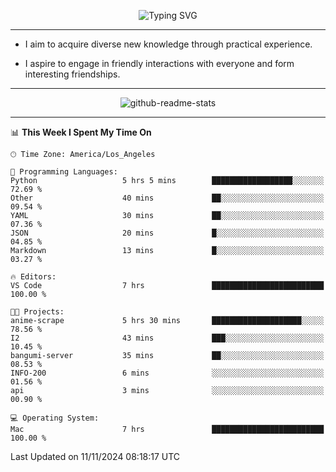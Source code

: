 <p align="center">
  <img src="https://readme-typing-svg.demolab.com?font=Fira+Code&weight=500&size=32&duration=2500&pause=1600&center=true&vCenter=true&random=false&width=1024&height=64&lines=Hi+there+%F0%9F%91%8B;I'm+delighted+you+could+make+it+here+%F0%9F%8E%89;I'm+Harry%2C+a+college+student+still+finding+my+way" alt="Typing SVG" />
</p>


---


- I aim to acquire diverse new knowledge through practical experience.

- I aspire to engage in friendly interactions with everyone and form interesting friendships.


---


<p align="center">
  <img src="https://github-readme-stats.vercel.app/api?username=Harry-Jing&show_icons=true" alt="github-readme-stats"/>
</p>


---

<!--START_SECTION:waka-->
📊 **This Week I Spent My Time On** 

```text
🕑︎ Time Zone: America/Los_Angeles

💬 Programming Languages: 
Python                   5 hrs 5 mins        ██████████████████░░░░░░░   72.69 % 
Other                    40 mins             ██░░░░░░░░░░░░░░░░░░░░░░░   09.54 % 
YAML                     30 mins             ██░░░░░░░░░░░░░░░░░░░░░░░   07.36 % 
JSON                     20 mins             █░░░░░░░░░░░░░░░░░░░░░░░░   04.85 % 
Markdown                 13 mins             █░░░░░░░░░░░░░░░░░░░░░░░░   03.27 % 

🔥 Editors: 
VS Code                  7 hrs               █████████████████████████   100.00 % 

🐱‍💻 Projects: 
anime-scrape             5 hrs 30 mins       ████████████████████░░░░░   78.56 % 
I2                       43 mins             ███░░░░░░░░░░░░░░░░░░░░░░   10.45 % 
bangumi-server           35 mins             ██░░░░░░░░░░░░░░░░░░░░░░░   08.53 % 
INFO-200                 6 mins              ░░░░░░░░░░░░░░░░░░░░░░░░░   01.56 % 
api                      3 mins              ░░░░░░░░░░░░░░░░░░░░░░░░░   00.90 % 

💻 Operating System: 
Mac                      7 hrs               █████████████████████████   100.00 % 
```


 Last Updated on 11/11/2024 08:18:17 UTC
<!--END_SECTION:waka-->
